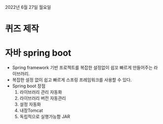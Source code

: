 2022년 6월 27일 월요일


# 퀴즈 제작


# 자바 spring boot

- Spring framework 기반 프로젝트를 복잡한 설정없이 쉽꼬 빠르게 만들어주는 라이브러리.
- 복잡한 설정 없이 쉽고 빠르게 스프링 프레임워크를 사용할 수 있다.
- Spring boot  장점
    1. 라이브러리 관리 자동화
    2. 라이브러리 버전 자동관리
    3. 설정 자동화
    4. 내장Tomcat
    5. 독립적으로 실행가능함 JAR